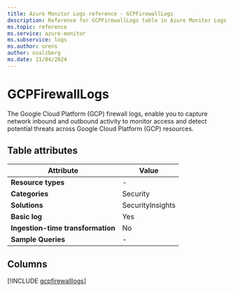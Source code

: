 ```yaml
---
title: Azure Monitor Logs reference - GCPFirewallLogs
description: Reference for GCPFirewallLogs table in Azure Monitor Logs.
ms.topic: reference
ms.service: azure-monitor
ms.subservice: logs
ms.author: orens
author: osalzberg
ms.date: 11/04/2024
---
```


# GCPFirewallLogs

The Google Cloud Platform (GCP) firewall logs, enable you to capture network inbound and outbound activity to monitor access and detect potential threats across Google Cloud Platform (GCP) resources.


## Table attributes

|Attribute|Value|
|---|---|
|**Resource types**|-|
|**Categories**|Security|
|**Solutions**| SecurityInsights|
|**Basic log**|Yes|
|**Ingestion-time transformation**|No|
|**Sample Queries**|-|



## Columns
  
[!INCLUDE [gcpfirewalllogs](~/reusable-content/ce-skilling/azure/includes/azure-monitor/reference/tables/gcpfirewalllogs-include.md)]

